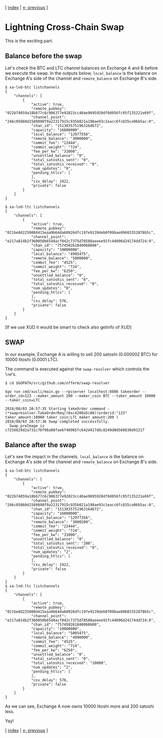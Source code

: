 [ [index](/README.md) | [<- previous](/LIGHTNING-03-channels.md) ]

# Lightning Cross-Chain Swap

This is the exciting part.

## Balance before the swap

Let's check the BTC and LTC channel balances on Exchange A and B before we execute the swap. In the outputs below, `local_balance` is the balance on Exchange A's side of the channel and `remote_balance` on Exchange B's side.

```shell
$ xa-lnd-btc listchannels
{
    "channels": [
        {
            "active": true,
            "remote_pubkey": "022b74059a18bb77c6c906377e92023cc40ae9695920df0d056fc95f135221e69f",
            "channel_point": "246c05860d1589898f9a22317915c935b021a198ae93c1eacc6fc835ca96b5ac:0",
            "chan_id": "1513035751963164672",
            "capacity": "16000000",
            "local_balance": "12977556",
            "remote_balance": "3000000",
            "commit_fee": "22444",
            "commit_weight": "724",
            "fee_per_kw": "31000",
            "unsettled_balance": "0",
            "total_satoshis_sent": "0",
            "total_satoshis_received": "0",
            "num_updates": "0",
            "pending_htlcs": [
            ],
            "csv_delay": 1922,
            "private": false
        }
    ]
}

$ xa-lnd-ltc listchannels
{
    "channels": [
        {
            "active": true,
            "remote_pubkey": "021be8d225008d415eaa9b64da60926dfc197e9139deb0f09bae09603352878b5c",
            "channel_point": "e217a814b2f360050b6548acf042c7375d78588aeeee91fc44096d24174dd724:0",
            "chan_id": "757450261840068608",
            "capacity": "10000000",
            "local_balance": "4995475",
            "remote_balance": "5000000",
            "commit_fee": "4525",
            "commit_weight": "724",
            "fee_per_kw": "6250",
            "unsettled_balance": "0",
            "total_satoshis_sent": "0",
            "total_satoshis_received": "0",
            "num_updates": "0",
            "pending_htlcs": [
            ],
            "csv_delay": 576,
            "private": false
        }
    ]
}
```
[If we use XUD it would be smart to check also getinfo of XUD]

## SWAP

In our example, Exchange A is willing to sell 200 satoshi (0.000002 BTC) for 10000 litoshi (0.0001 LTC).

The command is executed against the `swap-resolver` which controls the `lnd`'s.

```shell
$ cd $GOPATH/src/github.com/offerm/swap-resolver

$go run cmd/xucli/main.go --rpcserver localhost:8886 takeorder --order_id=123 --maker_amount 200 --maker_coin BTC --taker_amount 10000 --taker_coin=LTC

2018/08/03 20:57:35 Starting takeOrder command -  (*swapresolver.TakeOrderReq)(0xc4200a5c80)(orderid:"123" taker_amount:10000 taker_coin:LTC maker_amount:200 )
2018/08/03 20:57:36 Swap completed successfully.
  Swap preImage is  c7256829d2a731c76f98a08fae6f40965fc642d417d8c8249d0d560830d93217 
```

## Balance after the swap

Let's see the impact in the channels. `local_balance` is the balance on Exchange A's side of the channel and `remote_balance` on Exchange B's side.

```shell
$ xa-lnd-btc listchannels
{
    "channels": [
        {
            "active": true,
            "remote_pubkey": "022b74059a18bb77c6c906377e92023cc40ae9695920df0d056fc95f135221e69f",
            "channel_point": "246c05860d1589898f9a22317915c935b021a198ae93c1eacc6fc835ca96b5ac:0",
            "chan_id": "1513035751963164672",
            "capacity": "16000000",
            "local_balance": "12977356",
            "remote_balance": "3000200",
            "commit_fee": "22444",
            "commit_weight": "724",
            "fee_per_kw": "31000",
            "unsettled_balance": "0",
            "total_satoshis_sent": "200",
            "total_satoshis_received": "0",
            "num_updates": "2",
            "pending_htlcs": [
            ],
            "csv_delay": 1922,
            "private": false
        }
    ]
}
$ xa-lnd-ltc listchannels
{
    "channels": [
        {
            "active": true,
            "remote_pubkey": "021be8d225008d415eaa9b64da60926dfc197e9139deb0f09bae09603352878b5c",
            "channel_point": "e217a814b2f360050b6548acf042c7375d78588aeeee91fc44096d24174dd724:0",
            "chan_id": "757450261840068608",
            "capacity": "10000000",
            "local_balance": "5005475",
            "remote_balance": "4990000",
            "commit_fee": "4525",
            "commit_weight": "724",
            "fee_per_kw": "6250",
            "unsettled_balance": "0",
            "total_satoshis_sent": "0",
            "total_satoshis_received": "10000",
            "num_updates": "2",
            "pending_htlcs": [
            ],
            "csv_delay": 576,
            "private": false
        }
    ]
}
```

As we can see, Exchange A now owns 10000 litoshi more and 200 satoshi less.

Yay!

[ [index](/README.md) | [<- previous](/LIGHTNING-03-channels.md) ]
